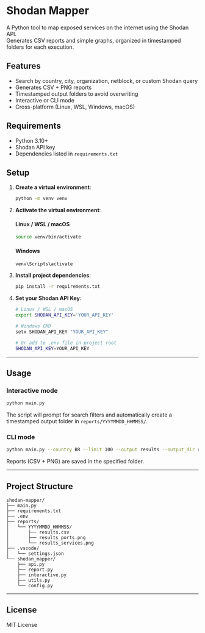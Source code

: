 # Shodan Mapper

A Python tool to map exposed services on the internet using the Shodan API.  
Generates CSV reports and simple graphs, organized in timestamped folders for each execution.

## Features

- Search by country, city, organization, netblock, or custom Shodan query
- Generates CSV + PNG reports
- Timestamped output folders to avoid overwriting
- Interactive or CLI mode
- Cross-platform (Linux, WSL, Windows, macOS)

## Requirements

- Python 3.10+
- Shodan API key
- Dependencies listed in `requirements.txt`

## Setup

1. **Create a virtual environment**:
    
    ```bash
    python -m venv venv
    ````

2. **Activate the virtual environment**:


    ####    Linux / WSL / macOS
    ```bash
    source venv/bin/activate
    ```
    
   ####    Windows
    ```bash
    venv\Scripts\activate
    ```

3. **Install project dependencies**:
    
    ```bash
    pip install -r requirements.txt
    ```

4. **Set your Shodan API Key**:

    ```bash
    # Linux / WSL / macOS
    export SHODAN_API_KEY='YOUR_API_KEY'
    
    # Windows CMD
    setx SHODAN_API_KEY "YOUR_API_KEY"
    
    # Or add to .env file in project root
    SHODAN_API_KEY=YOUR_API_KEY
    ```

---

## Usage

### Interactive mode

```bash
python main.py
```

The script will prompt for search filters and automatically create a timestamped output folder in `reports/YYYYMMDD_HHMMSS/`.

### CLI mode

```bash
python main.py --country BR --limit 100 --output results --output_dir reports/20250829_103015
```

Reports (CSV + PNG) are saved in the specified folder.

---

## Project Structure

```
shodan-mapper/
├── main.py
├── requirements.txt
├── .env
├── reports/
│   └── YYYYMMDD_HHMMSS/
│       ├── results.csv
│       ├── results_ports.png
│       └── results_services.png
├── .vscode/
│   └── settings.json
└── shodan_mapper/
    ├── api.py
    ├── report.py
    ├── interactive.py
    ├── utils.py
    └── config.py
```

---

## License

MIT License

